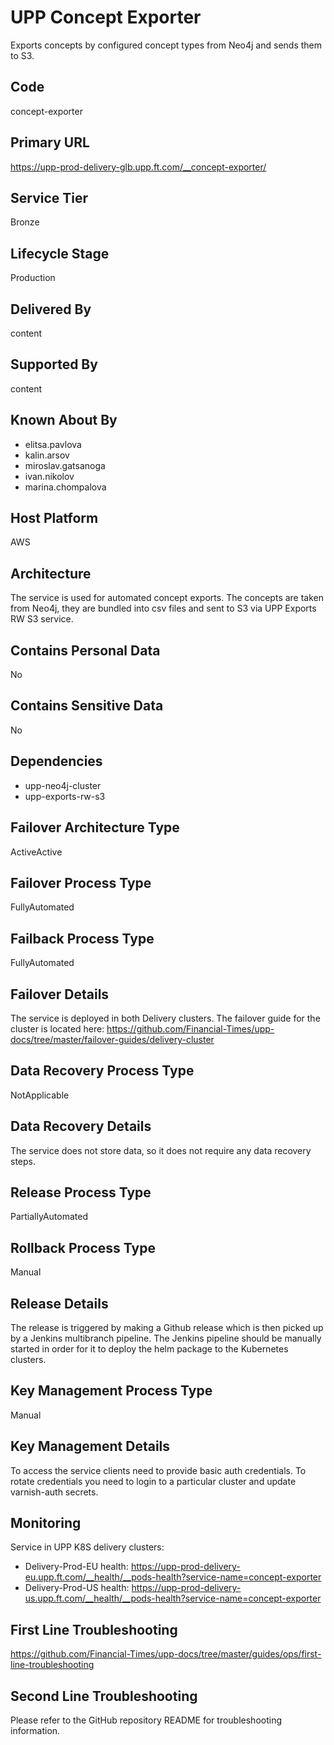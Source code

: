 # UPP Concept Exporter

Exports concepts by configured concept types from Neo4j and sends them to S3.

## Code

concept-exporter

## Primary URL

<https://upp-prod-delivery-glb.upp.ft.com/__concept-exporter/>

## Service Tier

Bronze

## Lifecycle Stage

Production

## Delivered By

content

## Supported By

content

## Known About By

- elitsa.pavlova
- kalin.arsov
- miroslav.gatsanoga
- ivan.nikolov
- marina.chompalova

## Host Platform

AWS

## Architecture

The service is used for automated concept exports. The concepts are taken from Neo4j, they are bundled into csv files and sent to S3 via UPP Exports RW S3 service.

## Contains Personal Data

No

## Contains Sensitive Data

No

## Dependencies

- upp-neo4j-cluster
- upp-exports-rw-s3

## Failover Architecture Type

ActiveActive

## Failover Process Type

FullyAutomated

## Failback Process Type

FullyAutomated

## Failover Details

The service is deployed in both Delivery clusters. The failover guide for the cluster is located here:
<https://github.com/Financial-Times/upp-docs/tree/master/failover-guides/delivery-cluster>

## Data Recovery Process Type

NotApplicable

## Data Recovery Details

The service does not store data, so it does not require any data recovery steps.

## Release Process Type

PartiallyAutomated

## Rollback Process Type

Manual

## Release Details

The release is triggered by making a Github release which is then picked up by a Jenkins multibranch pipeline. The Jenkins pipeline should be manually started in order for it to deploy the helm package to the Kubernetes clusters.

## Key Management Process Type

Manual

## Key Management Details

To access the service clients need to provide basic auth credentials.
To rotate credentials you need to login to a particular cluster and update varnish-auth secrets.

## Monitoring

Service in UPP K8S delivery clusters:

- Delivery-Prod-EU health: <https://upp-prod-delivery-eu.upp.ft.com/__health/__pods-health?service-name=concept-exporter>
- Delivery-Prod-US health: <https://upp-prod-delivery-us.upp.ft.com/__health/__pods-health?service-name=concept-exporter>

## First Line Troubleshooting

<https://github.com/Financial-Times/upp-docs/tree/master/guides/ops/first-line-troubleshooting>

## Second Line Troubleshooting

Please refer to the GitHub repository README for troubleshooting information.
